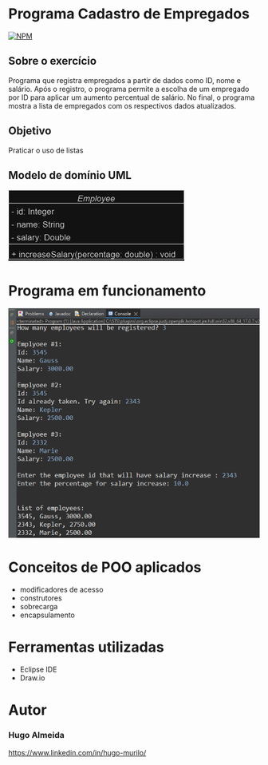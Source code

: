 # Programa Cadastro de Empregados
[![NPM](https://img.shields.io/npm/l/react)](https://github.com/devsuperior/sds1-wmazoni/blob/master/LICENSE) 

## Sobre o exercício 
Programa que registra empregados a partir de dados como ID, nome e salário. Após o registro, o programa permite a
escolha de um empregado por ID para aplicar um aumento percentual de salário. 
No final, o programa mostra a lista de empregados com os respectivos dados atualizados. 

## Objetivo
Praticar o uso de listas

## Modelo de domínio UML
![modelo de domínio](https://github.com/hugomurilo/praticasPOOJava/blob/main/assets/imgReadme/dominioCadastro.png)

# Programa em funcionamento 
![cadastro](https://github.com/hugomurilo/praticasPOOJava/blob/main/assets/imgReadme/cadastroEmp.PNG)

# Conceitos de POO aplicados
- modificadores de acesso
- construtores
- sobrecarga
- encapsulamento

# Ferramentas utilizadas 
- Eclipse IDE
- Draw.io

# Autor 
### Hugo Almeida 

https://www.linkedin.com/in/hugo-murilo/
